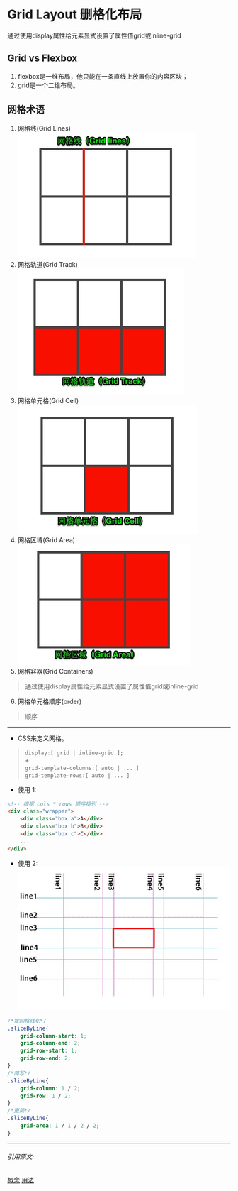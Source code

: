 # Grid Layout 删格化布局
通过使用display属性给元素显式设置了属性值grid或inline-grid

## Grid vs Flexbox
1. flexbox是一维布局，他只能在一条直线上放置你的内容区块；
2. grid是一个二维布局。

## 网格术语
1. 网格线(Grid Lines)  
![](../res/css-grid-layout-1.jpg)  
2. 网格轨道(Grid Track)  
![](../res/css-grid-layout-2.jpg)  
3. 网格单元格(Grid Cell)  
![](../res/css-grid-layout-3.jpg)  
4. 网格区域(Grid Area)  
![](../res/css-grid-layout-4.jpg)  
5. 网格容器(Grid Containers)  
> 通过使用display属性给元素显式设置了属性值grid或inline-grid  
6. 网格单元格顺序(order)  
> 顺序
---
* CSS来定义网格。
> `display:[ grid | inline-grid ];`   
> \+  
> `grid-template-columns:[ auto | ... ]`  
> `grid-template-rows:[ auto | ... ]`  
* 使用 1:  
```html
<!-- 根据 cols * rows 顺序排列 -->
<div class="wrapper">
    <div class="box a">A</div> 
    <div class="box b">B</div> 
    <div class="box c">C</div> 
    ...
</div>
```
* 使用 2:  
![](../res/css-grid-layout-example-2.jpg)
```css
/*按网格线切*/
.sliceByLine{ 
    grid-column-start: 1; 
    grid-column-end: 2; 
    grid-row-start: 1; 
    grid-row-end: 2; 
}
/*简写*/
.sliceByLine{ 
    grid-column: 1 / 2; 
    grid-row: 1 / 2;
}
/*更简*/
.sliceByLine{ 
    grid-area: 1 / 1 / 2 / 2;
}
```

---
###### 引用原文:  
[概念](https://www.w3cplus.com/css3/what-is-css-grid-layout.html)
[用法](https://www.w3cplus.com/css3/line-base-placement-layout.html)